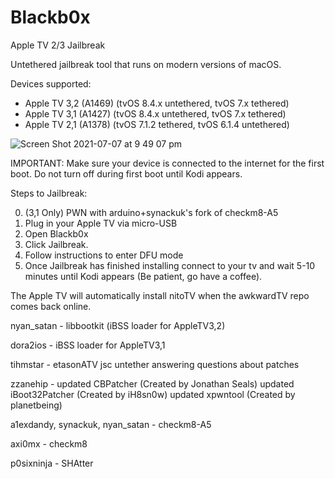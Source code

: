
# Blackb0x
 Apple TV 2/3 Jailbreak


Untethered jailbreak tool that runs on modern versions of macOS.


Devices supported: 
- Apple TV 3,2 (A1469) (tvOS 8.4.x untethered, tvOS 7.x tethered)
- Apple TV 3,1 (A1427) (tvOS 8.4.x untethered, tvOS 7.x tethered)
- Apple TV 2,1 (A1378) (tvOS 7.1.2 tethered, tvOS 6.1.4 untethered)

![Screen Shot 2021-07-07 at 9 49 07 pm](https://user-images.githubusercontent.com/32339783/124758042-8c1de500-df71-11eb-8db3-32a34e2ed3a2.png)

IMPORTANT: 
Make sure your device is connected to the internet for the first boot. Do not turn off during first boot until Kodi appears.

Steps to Jailbreak: 

0. (3,1 Only) PWN with arduino+synackuk's fork of checkm8-A5
1. Plug in your Apple TV via micro-USB
2. Open Blackb0x
3. Click Jailbreak.
4. Follow instructions to enter DFU mode
5. Once Jailbreak has finished installing connect to your tv and wait 5-10 minutes until Kodi appears (Be patient, go have a coffee).


The Apple TV will automatically install nitoTV when the awkwardTV repo comes back online.

nyan_satan - 
	libbootkit (iBSS loader for AppleTV3,2)

dora2ios -
	iBSS loader for AppleTV3,1

tihmstar -
	etasonATV jsc untether
	answering questions about patches

zzanehip - 
	updated CBPatcher (Created by Jonathan Seals)
	updated iBoot32Patcher (Created by iH8sn0w)
	updated xpwntool (Created by planetbeing)

a1exdandy, synackuk, nyan_satan -
	checkm8-A5

axi0mx -
	checkm8

p0sixninja -
	SHAtter

